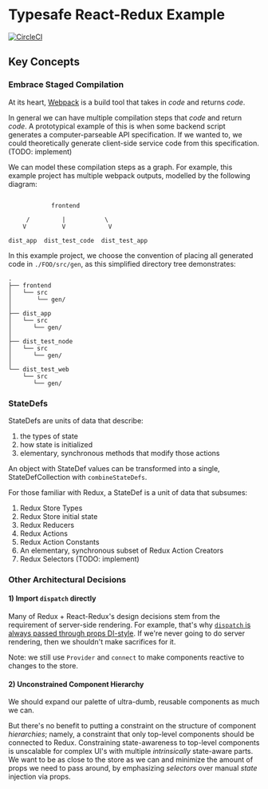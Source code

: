 # Typesafe React-Redux Example
[![CircleCI](https://circleci.com/gh/sleexyz/typesafe-react-redux-example.svg?style=svg)](https://circleci.com/gh/sleexyz/typesafe-react-redux-example)


## Key Concepts

### Embrace Staged Compilation

At its heart, [Webpack](https://webpack.js.org/) is a build tool that takes in *code* and returns *code*.

In general we can have multiple compilation steps that *code* and return *code*. A prototypical example of this is when some backend script generates a computer-parseable API specification. If we wanted to, we could theoretically generate client-side service code from this specification. (TODO: implement)

We can model these compilation steps as a graph. For example, this example project has multiple webpack outputs, modelled by the following diagram:

```

            frontend

     /         |           \
    V          V            V

dist_app  dist_test_code  dist_test_app

```

In this example project, we choose the convention of placing all generated code in `./FOO/src/gen`, as this simplified directory tree demonstrates:


```
.
├── frontend
│   └── src
│       └── gen/
│
├── dist_app
│   └── src
│      └── gen/
│
├── dist_test_node
│   └── src
│      └── gen/
│
└── dist_test_web
    └── src
       └── gen/
```

### StateDefs

StateDefs are units of data that describe:

1. the types of state
2. how state is initialized
3. elementary, synchronous methods that modify those actions

An object with StateDef values can be transformed into a single, StateDefCollection with `combineStateDefs`.

For those familiar with Redux, a StateDef is a unit of data that subsumes:

1. Redux Store Types
2. Redux Store initial state
3. Redux Reducers
4. Redux Actions
5. Redux Action Constants
6. An elementary, synchronous subset of Redux Action Creators
7. Redux Selectors (TODO: implement)

### Other Architectural Decisions

#### 1) Import `dispatch` directly
Many of Redux + React-Redux's design decisions stem from the requirement of server-side rendering.
For example, that's why [`dispatch` is always passed through props DI-style](http://stackoverflow.com/questions/33221634/why-use-this-props-dispatch-rather-than-store-dispatch-directly-in-redux).
If we're never going to do server rendering, then we shouldn't make sacrifices for it.

Note: we still use `Provider` and `connect` to make components reactive to changes to the store.

#### 2) Unconstrained Component Hierarchy
We should expand our palette of ultra-dumb, reusable components as much we can.

But there's no benefit to putting a constraint on the structure of component *hierarchies*; namely, a constraint that only top-level components should be connected to Redux.
Constraining state-awareness to top-level components is unscalable for complex UI's with multiple *intrinsically* state-aware parts.
We want to be as close to the store as we can and minimize the amount of props we need to pass around, by emphasizing *selectors* over manual *state* injection via props.
